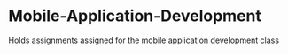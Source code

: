 # Mobile-Application-Development
Holds assignments assigned for the mobile application development class
